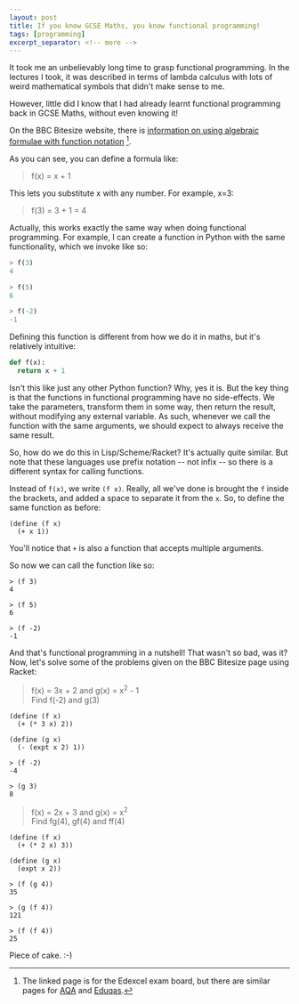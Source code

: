 ```yaml
---
layout: post
title: If you know GCSE Maths, you know functional programming!
tags: [programming]
excerpt_separator: <!-- more -->
---
```


It took me an unbelievably long time to grasp functional programming. In the lectures I took, it was described in terms of lambda calculus with lots of weird mathematical symbols that didn't make sense to me.

However, little did I know that I had already learnt functional programming back in GCSE Maths, without even knowing it!

<!-- more -->

On the BBC Bitesize website, there is [information on using algebraic formulae with function notation](https://www.bbc.com/education/guides/z36vcj6/revision/6) [^0].

[^0]: The linked page is for the Edexcel exam board, but there are similar pages for [AQA](https://www.bbc.com/education/guides/zqpfcj6/revision/6) and [Eduqas](https://www.bbc.com/education/guides/z8cqpbk/revision/6).

As you can see, you can define a formula like:

> f(x) = x + 1

This lets you substitute x with any number. For example, x=3:

> f(3) = 3 + 1 = 4

Actually, this works exactly the same way when doing functional programming. For example, I can create a function in Python with the same functionality, which we invoke like so:

```py
> f(3)
4

> f(5)
6

> f(-2)
-1
```

Defining this function is different from how we do it in maths, but it's relatively intuitive:

```py
def f(x):
  return x + 1
```

Isn't this like just any other Python function? Why, yes it is. But the key thing is that the functions in functional programming have no side-effects. We take the parameters, transform them in some way, then return the result, without modifying any external variable. As such, whenever we call the function with the same arguments, we should expect to always receive the same result.

So, how do we do this in Lisp/Scheme/Racket? It's actually quite similar. But note that these languages use prefix notation -- not infix -- so there is a different syntax for calling functions.

Instead of `f(x)`, we write `(f x)`. Really, all we've done is brought the `f` inside the brackets, and added a space to separate it from the `x`. So, to define the same function as before:

```racket
(define (f x)
  (+ x 1))
```

You'll notice that `+` is also a function that accepts multiple arguments.

So now we can call the function like so:

```racket
> (f 3)
4

> (f 5)
6

> (f -2)
-1
```

And that's functional programming in a nutshell! That wasn't so bad, was it? Now, let's solve some of the problems given on the BBC Bitesize page using Racket:

> f(x) = 3x + 2 and g(x) = x<sup>2</sup> - 1  
Find f(-2) and g(3)

```racket
(define (f x)
  (+ (* 3 x) 2))

(define (g x)
  (- (expt x 2) 1))

> (f -2)
-4

> (g 3)
8
```

> f(x) = 2x + 3 and g(x) = x<sup>2</sup>  
Find fg(4), gf(4) and ff(4)

```racket
(define (f x)
  (+ (* 2 x) 3))

(define (g x)
  (expt x 2))

> (f (g 4))
35

> (g (f 4))
121

> (f (f 4))
25
```

Piece of cake. :-)
